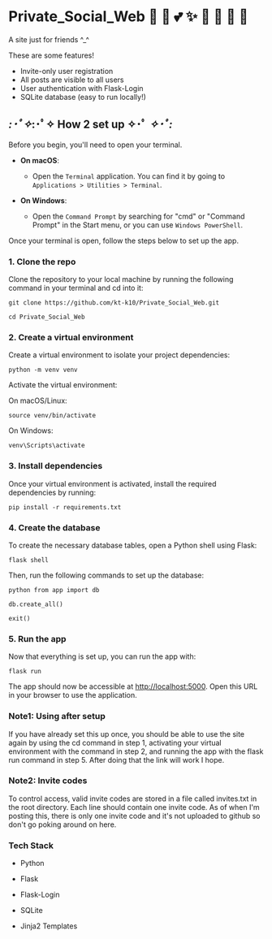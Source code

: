 # Private_Social_Web 🌸 🧁 💕 ✨ 🎀 🍓 🤗 🌈

A site just for friends ^_^

 These are some features!
- Invite-only user registration
- All posts are visible to all users
- User authentication with Flask-Login
- SQLite database (easy to run locally!)

## *:･ﾟ✧*:･ﾟ✧ How 2 set up ✧･ﾟ *✧･ﾟ:*

Before you begin, you'll need to open your terminal. 

- **On macOS**: 
  - Open the `Terminal` application. You can find it by going to `Applications > Utilities > Terminal`.

- **On Windows**:
  - Open the `Command Prompt` by searching for "cmd" or "Command Prompt" in the Start menu, or you can use `Windows PowerShell`.

Once your terminal is open, follow the steps below to set up the app.


### 1. Clone the repo
Clone the repository to your local machine by running the following command in your terminal and cd into it:

```git clone https://github.com/kt-k10/Private_Social_Web.git```

```cd Private_Social_Web ```

### 2. Create a virtual environment
Create a virtual environment to isolate your project dependencies:

```python -m venv venv ```

Activate the virtual environment:

On macOS/Linux:

```source venv/bin/activate ```

On Windows:

```venv\Scripts\activate ```

### 3. Install dependencies
Once your virtual environment is activated, install the required dependencies by running:

```pip install -r requirements.txt ```

### 4. Create the database
To create the necessary database tables, open a Python shell using Flask:

```flask shell ```

Then, run the following commands to set up the database:

```python from app import db```

```db.create_all()```

```exit()```

### 5. Run the app
Now that everything is set up, you can run the app with:

```flask run ```

The app should now be accessible at [http://localhost:5000](http://127.0.0.1:5000/
). Open this URL in your browser to use the application.

### Note1: Using after setup
If you have already set this up once, you should be able to use the site again by using the cd command in step 1, activating your virtual environment with the command in step 2, and running the app with the flask run command in step 5. After doing that the link will work I hope.

### Note2: Invite codes

To control access, valid invite codes are stored in a file called invites.txt in the root directory. Each line should contain one invite code. As of when I'm posting this, there is only one invite code and it's not uploaded to github so don't go poking around on here.

### Tech Stack
- Python

- Flask 

- Flask-Login 

- SQLite

- Jinja2 Templates

